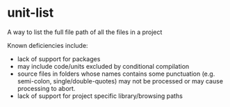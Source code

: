 # unit-list
A way to list the full file path of all the files in a project


Known deficiencies include:
  * lack of support for packages
  * may include code/units excluded by conditional compilation
  * source files in folders whose names contains some punctuation (e.g. semi-colon, single/double-quotes) may not be processed or may cause processing to abort.
  * lack of support for project specific library/browsing paths
